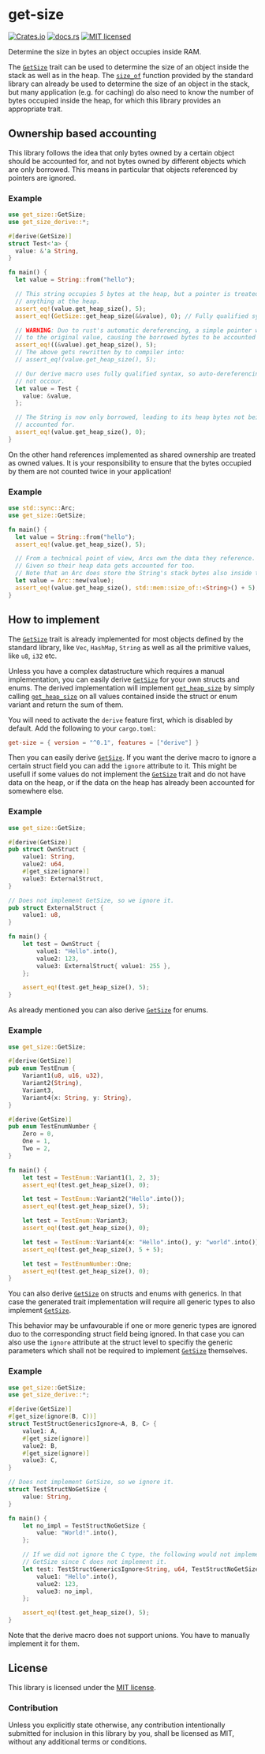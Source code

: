 # get-size

[![Crates.io](https://img.shields.io/crates/v/get-size)](https://crates.io/crates/get-size)
[![docs.rs](https://img.shields.io/docsrs/get-size)](https://docs.rs/get-size)
[![MIT licensed](https://img.shields.io/badge/license-MIT-blue.svg)](https://github.com/DKerp/get-size/blob/main/LICENSE)

Determine the size in bytes an object occupies inside RAM.

The [`GetSize`] trait can be used to determine the size of an object inside the stack as well as in the heap. The [`size_of`](https://doc.rust-lang.org/std/mem/fn.size_of.html) function provided by the standard library can already be used to determine the size of an object in the stack, but many application (e.g. for caching) do also need to know the number of bytes occupied inside the heap, for which this library provides an appropriate trait.

## Ownership based accounting

This library follows the idea that only bytes owned by a certain object should be accounted for, and not bytes owned by different objects which are only borrowed. This means in particular that objects referenced by pointers are ignored.

### Example

```rust
use get_size::GetSize;
use get_size_derive::*;

#[derive(GetSize)]
struct Test<'a> {
  value: &'a String,
}

fn main() {
  let value = String::from("hello");

  // This string occupies 5 bytes at the heap, but a pointer is treated as not occupying
  // anything at the heap.
  assert_eq!(value.get_heap_size(), 5);
  assert_eq!(GetSize::get_heap_size(&&value), 0); // Fully qualified syntax

  // WARNING: Duo to rust's automatic dereferencing, a simple pointer will be dereferenced
  // to the original value, causing the borrowed bytes to be accounted for too.
  assert_eq!((&value).get_heap_size(), 5);
  // The above gets rewritten by to compiler into:
  // assert_eq!(value.get_heap_size(), 5);

  // Our derive macro uses fully qualified syntax, so auto-dereferencing does
  // not occour.
  let value = Test {
    value: &value,
  };

  // The String is now only borrowed, leading to its heap bytes not being
  // accounted for.
  assert_eq!(value.get_heap_size(), 0);
}
```

On the other hand references implemented as shared ownership are treated as owned values. It is your responsibility to ensure that the bytes occupied by them are not counted twice in your application!

### Example

```rust
use std::sync::Arc;
use get_size::GetSize;

fn main() {
  let value = String::from("hello");
  assert_eq!(value.get_heap_size(), 5);

  // From a technical point of view, Arcs own the data they reference.
  // Given so their heap data gets accounted for too.
  // Note that an Arc does store the String's stack bytes also inside the heap.
  let value = Arc::new(value);
  assert_eq!(value.get_heap_size(), std::mem::size_of::<String>() + 5);
}
```

## How to implement

The [`GetSize`] trait is already implemented for most objects defined by the standard library, like `Vec`, `HashMap`, `String` as well as all the primitive values, like `u8`, `i32` etc.

Unless you have a complex datastructure which requires a manual implementation, you can easily derive [`GetSize`] for your own structs and enums. The derived implementation will implement [`get_heap_size`] by simply calling [`get_heap_size`] on all values contained inside the struct or enum variant and return the sum of them.

You will need to activate the `derive` feature first, which is disabled by default. Add the following to your `cargo.toml`:

```toml
get-size = { version = "^0.1", features = ["derive"] }
```

Then you can easily derive [`GetSize`]. If you want the derive macro to ignore a certain struct field you can add the `ignore` attribute to it. This might be usefull if some values do not implement the [`GetSize`] trait and do not have data on the heap, or if the data on the heap has already been accounted for somewhere else.

### Example

```rust
use get_size::GetSize;

#[derive(GetSize)]
pub struct OwnStruct {
    value1: String,
    value2: u64,
    #[get_size(ignore)]
    value3: ExternalStruct,
}

// Does not implement GetSize, so we ignore it.
pub struct ExternalStruct {
    value1: u8,
}

fn main() {
    let test = OwnStruct {
        value1: "Hello".into(),
        value2: 123,
        value3: ExternalStruct{ value1: 255 },
    };

    assert_eq!(test.get_heap_size(), 5);
}
```

As already mentioned you can also derive [`GetSize`] for enums.

### Example

```rust
use get_size::GetSize;

#[derive(GetSize)]
pub enum TestEnum {
    Variant1(u8, u16, u32),
    Variant2(String),
    Variant3,
    Variant4{x: String, y: String},
}

#[derive(GetSize)]
pub enum TestEnumNumber {
    Zero = 0,
    One = 1,
    Two = 2,
}

fn main() {
    let test = TestEnum::Variant1(1, 2, 3);
    assert_eq!(test.get_heap_size(), 0);

    let test = TestEnum::Variant2("Hello".into());
    assert_eq!(test.get_heap_size(), 5);

    let test = TestEnum::Variant3;
    assert_eq!(test.get_heap_size(), 0);

    let test = TestEnum::Variant4{x: "Hello".into(), y: "world".into()};
    assert_eq!(test.get_heap_size(), 5 + 5);

    let test = TestEnumNumber::One;
    assert_eq!(test.get_heap_size(), 0);
}
```

You can also derive [`GetSize`] on structs and enums with generics. In that case the generated trait implementation will require all generic types to also implement [`GetSize`].

This behavior may be unfavourable if one or more generic types are ignored duo to the corresponding struct field being ignored. In that case you can also use the `ignore` attribute at the struct level to specifiy the generic parameters which shall not be required to implement [`GetSize`] themselves.

### Example

```rust
use get_size::GetSize;
use get_size_derive::*;

#[derive(GetSize)]
#[get_size(ignore(B, C))]
struct TestStructGenericsIgnore<A, B, C> {
    value1: A,
    #[get_size(ignore)]
    value2: B,
    #[get_size(ignore)]
    value3: C,
}

// Does not implement GetSize, so we ignore it.
struct TestStructNoGetSize {
    value: String,
}

fn main() {
    let no_impl = TestStructNoGetSize {
        value: "World!".into(),
    };

    // If we did not ignore the C type, the following would not implement
    // GetSize since C does not implement it.
    let test: TestStructGenericsIgnore<String, u64, TestStructNoGetSize> = TestStructGenericsIgnore {
        value1: "Hello".into(),
        value2: 123,
        value3: no_impl,
    };

    assert_eq!(test.get_heap_size(), 5);
}
```

Note that the derive macro does not support unions. You have to manually implement it for them.

## License

This library is licensed under the [MIT license](http://opensource.org/licenses/MIT).

### Contribution

Unless you explicitly state otherwise, any contribution intentionally submitted for inclusion in this library by you, shall be licensed as MIT, without any additional terms or conditions.

[`GetSize`]: https://docs.rs/get-size/latest/get_size/trait.GetSize.html
[`get_heap_size`]: https://docs.rs/get-size/latest/get_size/trait.GetSize.html#method.get_heap_size
